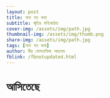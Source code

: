 ```yaml
---
layout: post
title: অন্য যত কথা
subtitle: স্মৃতির মণিকোঠায়
cover-img: /assets/img/path.jpg
thumbnail-img: /assets/img/thumb.png
share-img: /assets/img/path.jpg
tags: [অন্য যত কথা]
author: মীর মোসতাফিজ আহমেদ
fblink: /fbnotupdated.html
---
```

<p>
<h1>আসিতেছে</h1>
</p>